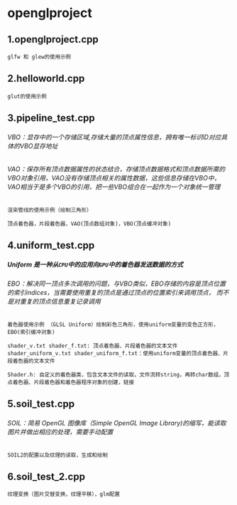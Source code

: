 # openglproject
## 1.openglproject.cpp
```
glfw 和 glew的使用示例
```
## 2.helloworld.cpp
```
glut的使用示例
```

## 3.pipeline_test.cpp

###### VBO：显存中的一个存储区域,存储大量的顶点属性信息，拥有唯一标识ID对应具体的VBO显存地址

###### VAO：保存所有顶点数据属性的状态结合，存储顶点数据格式和顶点数据所需的VBO对象引用，VAO没有存储顶点相关的属性数据，这些信息存储在VBO中，VAO相当于是多个VBO的引用，把一些VBO组合在一起作为一个对象统一管理


```
渲染管线的使用示例（绘制三角形）   

顶点着色器，片段着色器，VAO(顶点数组对象)，VBO(顶点缓冲对象)
```

## 4.uniform_test.cpp

##### Uniform 是一种从`CPU`中的应用向`GPU`中的着色器发送数据的方式

###### EBO：解决同一顶点多次调用的问题，与VBO类似，EBO存储的内容是顶点位置的索引indices，当需要使用重复的顶点是通过顶点的位置索引来调用顶点， 而不是对重复的顶点信息重复记录调用

```
着色器使用示例 （GLSL Uniform）绘制彩色三角形，使用uniform变量的变色正方形，EBO(索引缓冲对象)

shader_v.txt shader_f.txt: 顶点着色器、片段着色器的文本文件
shader_uniform_v.txt shader_uniform_f.txt：使用uniform变量的顶点着色器、片段着色器的文本文件

Shader.h: 自定义的着色器类，包含文本文件的读取，文件流转string，再转char数组，顶点着色器、片段着色器和着色器程序对象的创建，链接

```

## 5.soil_test.cpp

###### SOIL：简易 OpenGL 图像库（Simple OpenGL Image Library)的缩写，能读取图片并做出相应的处理，需要手动配置


```
SOIL2的配置以及纹理的读取，生成和绘制
```


## 6.soil_test_2.cpp

```
纹理变换（图片交替变换，纹理平移），glm配置
```